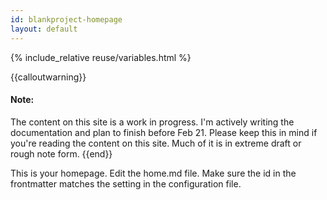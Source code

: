 ```yaml
---
id: blankproject-homepage
layout: default
---
```

{% include_relative reuse/variables.html %}

{{calloutwarning}}<h4>Note:</h4> The content on this site is a work in progress. I'm actively writing the documentation and plan to finish before Feb 21. Please keep this in mind if you're reading the content on this site. Much of it is in extreme draft or rough note form. {{end}}

This is your homepage. Edit the home.md file. Make sure the id in the frontmatter matches the setting in the configuration file.

























